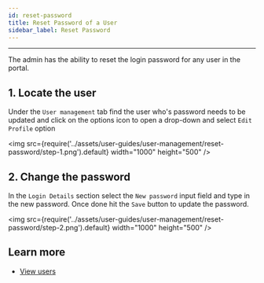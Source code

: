```yaml
---
id: reset-password
title: Reset Password of a User
sidebar_label: Reset Password
---
```


---

The admin has the ability to reset the login password for any user in the portal.

## 1. Locate the user

Under the `User management` tab find the user who's password needs to be updated and click on the options icon to open a drop-down and select `Edit Profile` option

<img src={require('../assets/user-guides/user-management/reset-password/step-1.png').default} width="1000" height="500" />

## 2. Change the password

In the `Login Details` section select the `New password` input field and type in the new password. Once done hit the `Save` button to update the password.

<img src={require('../assets/user-guides/user-management/reset-password/step-2.png').default} width="1000" height="500" />

## Learn more

- [View users](view-user.md)
